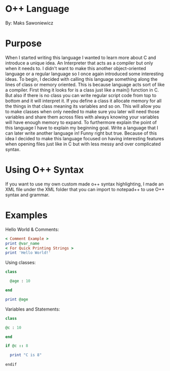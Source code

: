 # O++ Language
By: Maks Sawoniewicz

# Purpose

When I started writing this language I wanted to learn more about C and introduce a unique idea. An Interpreter that acts as a compiler but only when it needs to. I didn't want to make this another object-oriented language or a regular language so I once again introduced some interesting ideas. To begin, I decided with calling this language something along the lines of class or memory oriented. This is because language acts sort of like a compiler. First thing it looks for is a class just like a main() function in C. But also if there is no class you can write regular script code from top to bottom and it will interpret it. If you define a class it allocate memory for all the things in that class meaning its variables and so on. This will allow you to make classes when only needed to make sure you later will need those variables and share them across files with always knowing your variables will have enough memory to expand. To furthermore explain the point of this language I have to explain my beginning goal. Write a language that I can later write another language in! Funny right but true. Because of this idea I decided to make this language focused on having interesting features when opening files just like in C but with less messy and over complicated syntax.

# Using O++ Syntax
If you want to use my own custom made o++ syntax highlighting, I made an XML file under the XML folder that you can import to notepad++ to use O++ syntax and grammar.

# Examples

Hello World & Comments:
```ruby
< Comment Example >
print @var_name
< For Quick Printing Strings >
print 'Hello World!'
```
Using classes:
```ruby
class

  @age : 10

end

print @age
```
Variables and Statements:
```ruby
class

@c : 10

end

if @c :: 8

  print "C is 8"
  
endif
```

